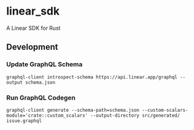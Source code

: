 # linear_sdk

A Linear SDK for Rust

## Development

### Update GraphQL Schema

```
graphql-client introspect-schema https://api.linear.app/graphql --output schema.json
```

### Run GraphQL Codegen

```
graphql-client generate --schema-path=schema.json --custom-scalars-module='crate::custom_scalars' --output-directory src/generated/ issue.graphql
```
